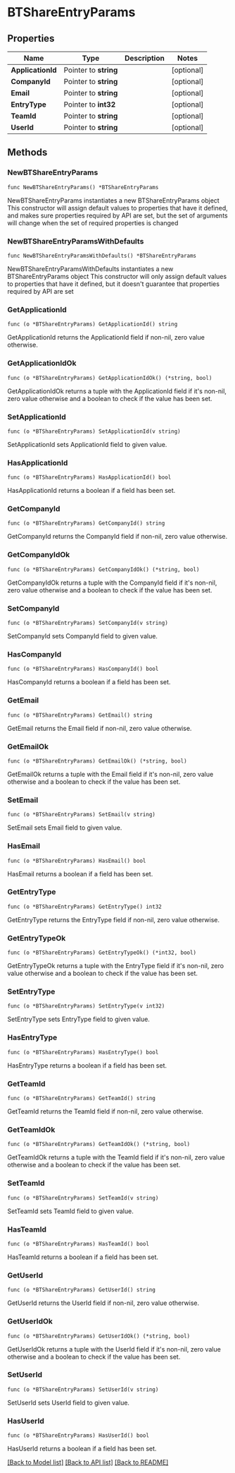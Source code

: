 # BTShareEntryParams

## Properties

Name | Type | Description | Notes
------------ | ------------- | ------------- | -------------
**ApplicationId** | Pointer to **string** |  | [optional] 
**CompanyId** | Pointer to **string** |  | [optional] 
**Email** | Pointer to **string** |  | [optional] 
**EntryType** | Pointer to **int32** |  | [optional] 
**TeamId** | Pointer to **string** |  | [optional] 
**UserId** | Pointer to **string** |  | [optional] 

## Methods

### NewBTShareEntryParams

`func NewBTShareEntryParams() *BTShareEntryParams`

NewBTShareEntryParams instantiates a new BTShareEntryParams object
This constructor will assign default values to properties that have it defined,
and makes sure properties required by API are set, but the set of arguments
will change when the set of required properties is changed

### NewBTShareEntryParamsWithDefaults

`func NewBTShareEntryParamsWithDefaults() *BTShareEntryParams`

NewBTShareEntryParamsWithDefaults instantiates a new BTShareEntryParams object
This constructor will only assign default values to properties that have it defined,
but it doesn't guarantee that properties required by API are set

### GetApplicationId

`func (o *BTShareEntryParams) GetApplicationId() string`

GetApplicationId returns the ApplicationId field if non-nil, zero value otherwise.

### GetApplicationIdOk

`func (o *BTShareEntryParams) GetApplicationIdOk() (*string, bool)`

GetApplicationIdOk returns a tuple with the ApplicationId field if it's non-nil, zero value otherwise
and a boolean to check if the value has been set.

### SetApplicationId

`func (o *BTShareEntryParams) SetApplicationId(v string)`

SetApplicationId sets ApplicationId field to given value.

### HasApplicationId

`func (o *BTShareEntryParams) HasApplicationId() bool`

HasApplicationId returns a boolean if a field has been set.

### GetCompanyId

`func (o *BTShareEntryParams) GetCompanyId() string`

GetCompanyId returns the CompanyId field if non-nil, zero value otherwise.

### GetCompanyIdOk

`func (o *BTShareEntryParams) GetCompanyIdOk() (*string, bool)`

GetCompanyIdOk returns a tuple with the CompanyId field if it's non-nil, zero value otherwise
and a boolean to check if the value has been set.

### SetCompanyId

`func (o *BTShareEntryParams) SetCompanyId(v string)`

SetCompanyId sets CompanyId field to given value.

### HasCompanyId

`func (o *BTShareEntryParams) HasCompanyId() bool`

HasCompanyId returns a boolean if a field has been set.

### GetEmail

`func (o *BTShareEntryParams) GetEmail() string`

GetEmail returns the Email field if non-nil, zero value otherwise.

### GetEmailOk

`func (o *BTShareEntryParams) GetEmailOk() (*string, bool)`

GetEmailOk returns a tuple with the Email field if it's non-nil, zero value otherwise
and a boolean to check if the value has been set.

### SetEmail

`func (o *BTShareEntryParams) SetEmail(v string)`

SetEmail sets Email field to given value.

### HasEmail

`func (o *BTShareEntryParams) HasEmail() bool`

HasEmail returns a boolean if a field has been set.

### GetEntryType

`func (o *BTShareEntryParams) GetEntryType() int32`

GetEntryType returns the EntryType field if non-nil, zero value otherwise.

### GetEntryTypeOk

`func (o *BTShareEntryParams) GetEntryTypeOk() (*int32, bool)`

GetEntryTypeOk returns a tuple with the EntryType field if it's non-nil, zero value otherwise
and a boolean to check if the value has been set.

### SetEntryType

`func (o *BTShareEntryParams) SetEntryType(v int32)`

SetEntryType sets EntryType field to given value.

### HasEntryType

`func (o *BTShareEntryParams) HasEntryType() bool`

HasEntryType returns a boolean if a field has been set.

### GetTeamId

`func (o *BTShareEntryParams) GetTeamId() string`

GetTeamId returns the TeamId field if non-nil, zero value otherwise.

### GetTeamIdOk

`func (o *BTShareEntryParams) GetTeamIdOk() (*string, bool)`

GetTeamIdOk returns a tuple with the TeamId field if it's non-nil, zero value otherwise
and a boolean to check if the value has been set.

### SetTeamId

`func (o *BTShareEntryParams) SetTeamId(v string)`

SetTeamId sets TeamId field to given value.

### HasTeamId

`func (o *BTShareEntryParams) HasTeamId() bool`

HasTeamId returns a boolean if a field has been set.

### GetUserId

`func (o *BTShareEntryParams) GetUserId() string`

GetUserId returns the UserId field if non-nil, zero value otherwise.

### GetUserIdOk

`func (o *BTShareEntryParams) GetUserIdOk() (*string, bool)`

GetUserIdOk returns a tuple with the UserId field if it's non-nil, zero value otherwise
and a boolean to check if the value has been set.

### SetUserId

`func (o *BTShareEntryParams) SetUserId(v string)`

SetUserId sets UserId field to given value.

### HasUserId

`func (o *BTShareEntryParams) HasUserId() bool`

HasUserId returns a boolean if a field has been set.


[[Back to Model list]](../README.md#documentation-for-models) [[Back to API list]](../README.md#documentation-for-api-endpoints) [[Back to README]](../README.md)


